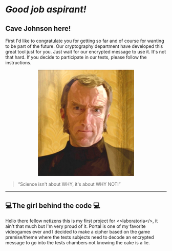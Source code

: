  # _Good job aspirant!_
## Cave Johnson here!
First I'd like to congratulate you for getting so far and of course for wanting to be part of the future.
Our cryptography department have developed this great tool just for you.
Just wait for our encrypted message to use it. It's not that hard.
If you decide to participate in our tests, please follow the instructions.

<p align="center">
  <img src="src/img/cave.jpg" width="300" height="330">
</p>


>“Science isn't about WHY, it's about WHY NOT!”

------------------
## :computer:The girl behind the code :computer:

 Hello  there fellow netizens this is my first project for <>laboratoria</>, it ain't that much but I'm very proud of it.
 Portal is one of my favorite videogames ever and I decided to make a cipher based on the game premise/theme where the tests subjects need to decode an encrypted message to go into the tests chambers not knowing the cake is a lie.
